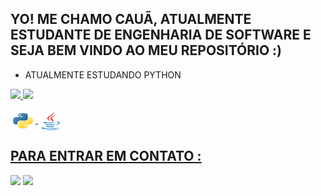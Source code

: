  ## YO! ME CHAMO CAUÃ, ATUALMENTE ESTUDANTE DE ENGENHARIA DE SOFTWARE E SEJA BEM VINDO AO MEU REPOSITÓRIO :)
- ATUALMENTE ESTUDANDO PYTHON

<div align="left">
  <a href="https://github.com/Caua-zolck">
  <img height="180em" src="https://github-readme-stats.vercel.app/api?username=Caua-Zolck&show_icons=true&theme=dark&include_all_commits=true&count_private=true"/>
  <img height="180em" src="https://github-readme-stats.vercel.app/api/top-langs/?username=Caua-Zolck&layout=compact&langs_count=7&theme=dark"/>
</div>
<div style="display: inline_block"><br>
  <img align="center" alt="Cauã-Python" height="30" width="40" src="https://raw.githubusercontent.com/devicons/devicon/master/icons/python/python-original.svg">
  <img align="center" alt="Rafa-Csharp" height="30" width="40" src="https://raw.githubusercontent.com/devicons/devicon/master/icons/java/java-original.svg">
</div>

  ##
  
<div>
    
## PARA ENTRAR EM CONTATO :     
<a href="https://www.linkedin.com/in/cauã-pablo-ti/" target="_blank"><img src="https://img.shields.io/badge/-LinkedIn-%230077B5?style=for-the-badge&logo=linkedin&logoColor=white" target="_blank"></a>
<a href = "mailto:cauapxd1@gmail.com"><img src="https://img.shields.io/badge/-Gmail-%23333?style=for-the-badge&logo=gmail&logoColor=red" target="_blank"></a>  
</div>
